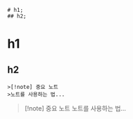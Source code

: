 
```
# h1;
## h2;
```

# h1
## h2




```
>[!note] 중요 노트
>노트를 사용하는 법...
```

>[!note] 중요 노트
>노트를 사용하는 법...





